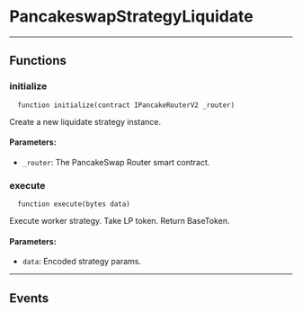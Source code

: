 # PancakeswapStrategyLiquidate




___

## Functions

### initialize

```solidity
  function initialize(contract IPancakeRouterV2 _router)
```

Create a new liquidate strategy instance.



#### Parameters:

- `_router`: The PancakeSwap Router smart contract.

### execute

```solidity
  function execute(bytes data)
```

Execute worker strategy. Take LP token. Return  BaseToken.



#### Parameters:

- `data`: Encoded strategy params.


___

## Events

